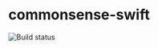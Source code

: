 # commonsense-swift
![Build status](https://travis-ci.org/Tvede-dk/commonsense-swift.svg?branch=master)
